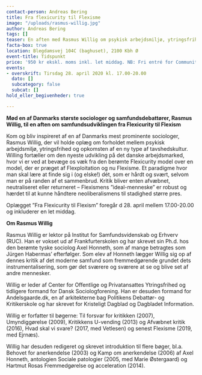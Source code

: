 ```yaml
---
contact-person: Andreas Bering
title: Fra flexicurity til Flexisme
image: "/uploads/rasmus-willig.jpg"
author: Andreas Bering
tags: []
teaser: En aften med Rasmus Willig om psykisk arbejdsmiljø, ytringsfrihed og tavshedskultur
facta-box: true
location: Blegdamsvej 104C (baghuset), 2100 Kbh Ø
event-title: Tidspunkt
price: '950 kr ekskl. moms inkl. let middag. NB: Fri entré for Community-medlemmer'
events:
- overskrift: Tirsdag 28. april 2020 kl. 17.00-20.00
  dato: []
  subcategory: false
  subcat: []
hold_eller_begivenheder: true

---
```

**Mød en af Danmarks største sociologer og samfundsdebattører, Rasmus Willig, til en aften om samfundsudviklingen fra Flexicurity til Flexism**

Kom og bliv inspireret af en af Danmarks mest prominente sociologer, Rasmus Willig, der vil holde oplæg om forholdet mellem psykisk arbejdsmiljø, ytringsfrihed og opkomsten af en ny type af tavshedskultur. Willing fortæller om den nyeste udvikling på det danske arbejdsmarked, hvor vi er ved at bevæge os væk fra den berømte Flexicurity model over en model, der er præget af Flexploitation og nu Flexisme. Et paradigme hvor man skal lære at finde sig i (og elske!) dét, som er hårdt og svært, selvom man er på randen af et sammenbrud. Kritik bliver enten afvæbnet, neutraliseret eller returneret – Flexismens ”ideal-menneske” er robust og hærdet til at kunne håndtere neoliberalismens til stadighed større pres.

Oplægget ”Fra Flexicurity til Flexism” foregår d 28. april mellem 17.00-20.00 og inkluderer en let middag.

**Om Rasmus Willig**

Rasmus Willig er lektor på Institut for Samfundsvidenskab og Erhverv (RUC). Han er vokset ud af Frankfurterskolen og har skrevet sin Ph.d. hos den berømte tyske sociolog Axel Honneth, som af mange betragtes som Jürgen Habermas’ efterfølger. Som elev af Honneth lægger Willig sig op af dennes kritik af det moderne samfund som fremmedgørende grundet dets instrumentalisering, som gør det sværere og sværere at se og blive set af andre mennesker.

Willig er leder af Center for Offentlige og Privatansattes Ytringsfrihed og tidligere formand for Dansk Sociologforening. Han er desuden formand for Andelsgaarde.dk, en af arkitekterne bag Politikens Debattør- og Kritikerskole og har skrevet for Kristeligt Dagblad og Dagbladet Information.

Willig er forfatter til bøgerne: Til forsvar for kritikken (2007), Umyndiggørelse (2009), Kritikkens U-vending (2013) og Afvæbnet kritik (2016), Hvad skal vi svare? (2017, med Vetlesen) og senest Flexisme (2019, med Ejrnæs).

Willig har desuden redigeret og skrevet introduktion til flere bøger, bl.a. Behovet for anerkendelse (2003) og Kamp om anerkendelse (2006) af Axel Honneth, antologien Sociale patologier (2005, med Marie Østergaard) og Hartmut Rosas Fremmedgørelse og acceleration (2014).